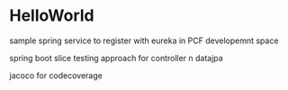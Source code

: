 # HelloWorld

sample spring service to register with eureka in PCF developemnt space

spring boot slice testing approach for controller n datajpa

jacoco for codecoverage
